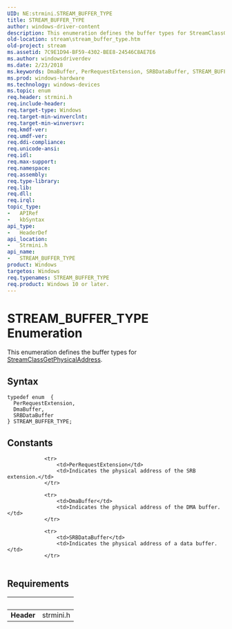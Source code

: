 ```yaml
---
UID: NE:strmini.STREAM_BUFFER_TYPE
title: STREAM_BUFFER_TYPE
author: windows-driver-content
description: This enumeration defines the buffer types for StreamClassGetPhysicalAddress.
old-location: stream\stream_buffer_type.htm
old-project: stream
ms.assetid: 7C9E1D94-BF59-4302-BEE8-24546C8AE7E6
ms.author: windowsdriverdev
ms.date: 2/23/2018
ms.keywords: DmaBuffer, PerRequestExtension, SRBDataBuffer, STREAM_BUFFER_TYPE, STREAM_BUFFER_TYPE enumeration [Streaming Media Devices], stream.stream_buffer_type, strmini/DmaBuffer, strmini/PerRequestExtension, strmini/SRBDataBuffer, strmini/STREAM_BUFFER_TYPE
ms.prod: windows-hardware
ms.technology: windows-devices
ms.topic: enum
req.header: strmini.h
req.include-header: 
req.target-type: Windows
req.target-min-winverclnt: 
req.target-min-winversvr: 
req.kmdf-ver: 
req.umdf-ver: 
req.ddi-compliance: 
req.unicode-ansi: 
req.idl: 
req.max-support: 
req.namespace: 
req.assembly: 
req.type-library: 
req.lib: 
req.dll: 
req.irql: 
topic_type:
-	APIRef
-	kbSyntax
api_type:
-	HeaderDef
api_location:
-	Strmini.h
api_name:
-	STREAM_BUFFER_TYPE
product: Windows
targetos: Windows
req.typenames: STREAM_BUFFER_TYPE
req.product: Windows 10 or later.
---
```


# STREAM_BUFFER_TYPE Enumeration
This enumeration defines the buffer types for <a href="https://docs.microsoft.com/en-us/dotnet/core/rid-catalog">StreamClassGetPhysicalAddress</a>.

## Syntax
````
typedef enum  { 
  PerRequestExtension,
  DmaBuffer,
  SRBDataBuffer
} STREAM_BUFFER_TYPE;
````

## Constants

<table>
            
                <tr>
                    <td>PerRequestExtension</td>
                    <td>Indicates the physical address of the SRB extension.</td>
                </tr>
            
                <tr>
                    <td>DmaBuffer</td>
                    <td>Indicates the physical address of the DMA buffer.</td>
                </tr>
            
                <tr>
                    <td>SRBDataBuffer</td>
                    <td>Indicates the physical address of a data buffer.</td>
                </tr>
</table>


## Requirements
| &nbsp; | &nbsp; |
| ---- |:---- |
| **Header** | strmini.h |